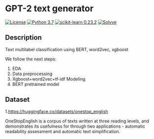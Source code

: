 # GPT-2 text generator

[![License](http://img.shields.io/badge/license-MIT-green.svg?style=flat)](https://github.com/Solvve/ml_gas_stations_forecast/blob/master/LICENSE.txt)
[![Python 3.7](https://img.shields.io/badge/python-3.7-blue.svg)](https://www.python.org/downloads/release/python-378/)
[![scikit-learn 0.23.2](https://img.shields.io/badge/scikit_learn-0.23.2-blue)](https://scikit-learn.org/stable/)
[![Solvve](https://img.shields.io/badge/made%20in-solvve-blue)](https://solvve.com/)

## Description
Text multilabel classification using BERT, word2vec, xgboost

We follow the next steps:
1. EDA
2. Data preprocessing
3. Xgboost+word2vec+tf-idf Modeling
4. BERT pretrained model


## Dataset

1.https://huggingface.co/datasets/onestop_english

OneStopEnglish is a corpus of texts written at three reading levels, and demonstrates its usefulness for through two applications - automatic readability assessment and automatic text simplification.
